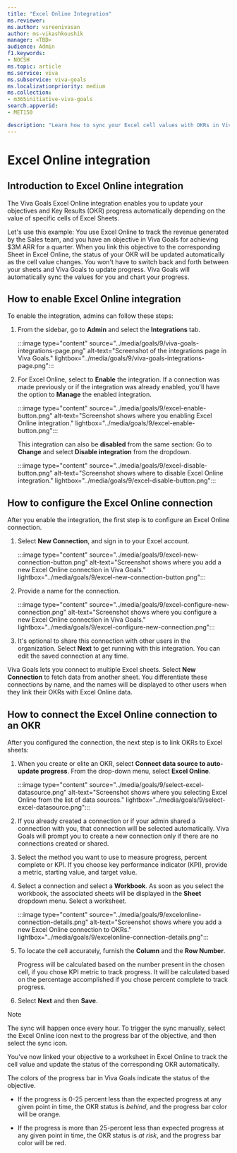 ```yaml
---
title: "Excel Online Integration"
ms.reviewer: 
ms.author: vsreenivasan
author: ms-vikashkoushik
manager: <TBD>
audience: Admin
f1.keywords:
- NOCSH
ms.topic: article
ms.service: viva
ms.subservice: viva-goals
ms.localizationpriority: medium
ms.collection:  
- m365initiative-viva-goals
search.appverid:
- MET150

description: "Learn how to sync your Excel cell values with OKRs in Viva Goals."
---
```


# Excel Online integration

## Introduction to Excel Online integration

The Viva Goals Excel Online integration enables you to update your objectives and Key Results (OKR) progress automatically depending on the value of specific cells of Excel Sheets. 
  
Let's use this example: You use Excel Online to track the revenue generated by the Sales team, and you have an objective in Viva Goals for achieving $3M ARR for a quarter. When you link this objective to the corresponding Sheet in Excel Online, the status of your OKR will be updated automatically as the cell value changes. You won't have to switch back and forth between your sheets and Viva Goals to update progress. Viva Goals will automatically sync the values for you and chart your progress.

## How to enable Excel Online integration

To enable the integration, admins can follow these steps:

1. From the sidebar, go to **Admin** and select the **Integrations** tab.
  
     :::image type="content" source="../media/goals/9/viva-goals-integrations-page.png" alt-text="Screenshot of the integrations page in Viva Goals." lightbox="../media/goals/9/viva-goals-integrations-page.png":::

1. For Excel Online, select to **Enable** the integration. If a connection was made previously or if the integration was already enabled, you'll have the option to **Manage** the enabled integration.

    :::image type="content" source="../media/goals/9/excel-enable-button.png" alt-text="Screenshot shows where you enabling Excel Online integration." lightbox="../media/goals/9/excel-enable-button.png":::
  
    This integration can also be **disabled** from the same section: Go to **Change** and select **Disable integration** from the dropdown.
  
    :::image type="content" source="../media/goals/9/excel-disable-button.png" alt-text="Screenshot shows where to disable Excel Online integration." lightbox="../media/goals/9/excel-disable-button.png":::

## How to configure the Excel Online connection

After you enable the integration, the first step is to configure an Excel Online connection.

1. Select **New Connection**, and sign in to your Excel account.
  
    :::image type="content" source="../media/goals/9/excel-new-connection-button.png" alt-text="Screenshot shows where you add a new Excel Online connection in Viva Goals." lightbox="../media/goals/9/excel-new-connection-button.png":::

1. Provide a name for the connection.
  
    :::image type="content" source="../media/goals/9/excel-configure-new-connection.png" alt-text="Screenshot shows where you configure a new Excel Online connection in Viva Goals." lightbox="../media/goals/9/excel-configure-new-connection.png":::

1. It's optional to share this connection with other users in the organization. Select **Next** to get running with this integration. You can edit the saved connection at any time.

Viva Goals lets you connect to multiple Excel sheets. Select **New Connection** to fetch data from another sheet. You differentiate these connections by name, and the names will be displayed to other users when they link their OKRs with Excel Online data.

## How to connect the Excel Online connection to an OKR

After you configured the connection, the next step is to link OKRs to Excel sheets:

1. When you create or elite an OKR, select **Connect data source to auto-update progress**. From the drop-down menu, select **Excel Online**.
  
    :::image type="content" source="../media/goals/9/select-excel-datasource.png" alt-text="Screenshot shows where you selecting Excel Online from the list of data sources." lightbox="../media/goals/9/select-excel-datasource.png":::

1. If you already created a connection or if your admin shared a connection with you, that connection will be selected automatically. Viva Goals will prompt you to create a new connection only if there are no connections created or shared.

1. Select the method you want to use to measure progress, percent complete or KPI. If you choose key performance indicator (KPI), provide a metric, starting value, and target value.

1. Select a connection and select a **Workbook**. As soon as you select the workbook, the associated sheets will be displayed in the **Sheet** dropdown menu. Select a worksheet.
  
    :::image type="content" source="../media/goals/9/excelonline-connection-details.png" alt-text="Screenshot shows where you add a new Excel Online connection to OKRs." lightbox="../media/goals/9/excelonline-connection-details.png":::

1. To locate the cell accurately, furnish the **Column** and the **Row Number**.

   Progress will be calculated based on the number present in the chosen cell, if you chose KPI metric to track progress. It will be calculated based on the percentage accomplished if you chose percent complete to track progress.

1. Select **Next** and then **Save**.

> [!NOTE]
> The sync will happen once every hour. To trigger the sync manually, select the Excel Online icon next to the progress bar of the objective, and then select the sync icon.

You've now linked your objective to a worksheet in Excel Online to track the cell value and update the status of the corresponding OKR automatically.

The colors of the progress bar in Viva Goals indicate the status of the objective.

- If the progress is 0-25 percent less than the expected progress at any given point in time, the OKR status is *behind*, and the progress bar color will be orange.

- If the progress is more than 25-percent less than expected progress at any given point in time, the OKR status is *at risk*, and the progress bar color will be red.

